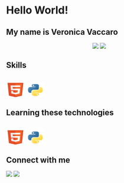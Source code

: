 <h1> Hello World! </h1>
<h2> My name is Veronica Vaccaro </h2>
<div align="center" style="display: inline_block">
  <img height="150em" src="https://github-readme-stats.vercel.app/api?username=veronicavaccaro&show_icons=true&theme=material-palenight&include_all_commits=true&count_private=true"/>
  <img height="150em" src="https://github-readme-stats.vercel.app/api/top-langs/?username=veronicavaccaro&layout=compact&langs_count=7&theme=material-palenight"/>
</div>

<h2> Skills </h2>

<div style="display: inline_block"><br>
  <img align="center" alt="Rafa-HTML" height="40" width="50" src="https://raw.githubusercontent.com/devicons/devicon/master/icons/html5/html5-original.svg">
  <img align="center" alt="python" height="40" width="50" src="https://raw.githubusercontent.com/devicons/devicon/master/icons/python/python-original.svg">  
</div>

<h2> Learning these technologies </h2>
<div style="display: inline_block"><br>
  <img align="center" alt="Rafa-HTML" height="40" width="50" src="https://raw.githubusercontent.com/devicons/devicon/master/icons/html5/html5-original.svg">
  <img align="center" alt="python" height="40" width="50" src="https://raw.githubusercontent.com/devicons/devicon/master/icons/python/python-original.svg">
</div>

<h2> Connect with me </h2>
 <a href = "mailto:veronicavaccaro@hotmail.com" target="blank"><img src="https://img.shields.io/badge/-Gmail-%23333?style=for-the-badge&logo=gmail&logoColor=white" target="_blank"></a>
 <a href="https://www.linkedin.com/in/veronicavaccaro/" target="_blank"><img src="https://img.shields.io/badge/-LinkedIn-%230077B5?style=for-the-badge&logo=linkedin&logoColor=white" target="_blank"></a>
